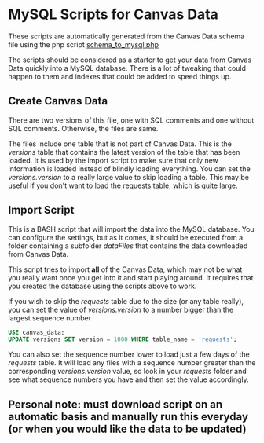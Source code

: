 # MySQL Scripts for Canvas Data
These scripts are automatically generated from the Canvas Data schema file using the php script [schema_to_mysql.php](/canvas-data/php/schema_to_mysql.php)

The scripts should be considered as a starter to get your data from Canvas Data quickly into a MySQL database. 
There is a lot of tweaking that could happen to them and indexes that could be added to speed things up.

## Create Canvas Data
There are two versions of this file, one with SQL comments and one without SQL comments. Otherwise, the files are same.

The files include one table that is not part of Canvas Data. This is the *versions* table that contains the latest version of the table
that has been loaded. It is used by the import script to make sure that only new information is loaded instead of blindly loading everything.
You can set the *versions.version* to a really large value to skip loading a table. 
This may be useful if you don't want to load the requests table, which is quite large.

## Import Script
This is a BASH script that will import the data into the MySQL database. You can configure the settings, but as it comes, 
it should be executed from a folder containing a subfolder *dataFiles* that contains the data downloaded from Canvas Data.

This script tries to import **all** of the Canvas Data, which may not be what you really want once you get into it and start playing around. It requires that you created the database using the scripts above to work.

If you wish to skip the *requests* table due to the size (or any table really), you can set the value of *versions.version* to a number bigger than the largest sequence number

```sql
USE canvas_data;
UPDATE versions SET version = 1000 WHERE table_name = 'requests';
```

You can also set the sequence number lower to load just a few days of the *requests* table. It will load any files with a sequence number greater than the corresponding *versions.version* value, so look in your *requests* folder and see what sequence numbers you have and then set the value accordingly.


## Personal note: must download script on an automatic basis and manually run this everyday (or when you would like the data to be updated)
